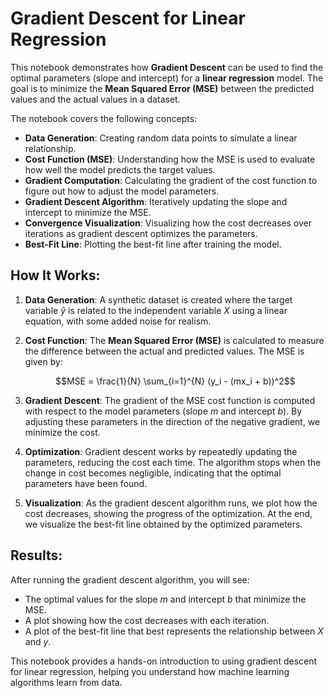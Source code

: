 # Gradient Descent for Linear Regression

This notebook demonstrates how **Gradient Descent** can be used to find the optimal parameters (slope and intercept) for a **linear regression** model. The goal is to minimize the **Mean Squared Error (MSE)** between the predicted values and the actual values in a dataset.

The notebook covers the following concepts:
- **Data Generation**: Creating random data points to simulate a linear relationship.
- **Cost Function (MSE)**: Understanding how the MSE is used to evaluate how well the model predicts the target values.
- **Gradient Computation**: Calculating the gradient of the cost function to figure out how to adjust the model parameters.
- **Gradient Descent Algorithm**: Iteratively updating the slope and intercept to minimize the MSE.
- **Convergence Visualization**: Visualizing how the cost decreases over iterations as gradient descent optimizes the parameters.
- **Best-Fit Line**: Plotting the best-fit line after training the model.

## How It Works:

1. **Data Generation**: A synthetic dataset is created where the target variable $\hat{y}$ is related to the independent variable $X$ using a linear equation, with some added noise for realism.

2. **Cost Function**: The **Mean Squared Error (MSE)** is calculated to measure the difference between the actual and predicted values. The MSE is given by:
   
   $$MSE = \frac{1}{N} \sum_{i=1}^{N} (y_i - (mx_i + b))^2$$

   
4. **Gradient Descent**: The gradient of the MSE cost function is computed with respect to the model parameters (slope $m$ and intercept $b$). By adjusting these parameters in the direction of the negative gradient, we minimize the cost.

5. **Optimization**: Gradient descent works by repeatedly updating the parameters, reducing the cost each time. The algorithm stops when the change in cost becomes negligible, indicating that the optimal parameters have been found.

6. **Visualization**: As the gradient descent algorithm runs, we plot how the cost decreases, showing the progress of the optimization. At the end, we visualize the best-fit line obtained by the optimized parameters.

## Results:

After running the gradient descent algorithm, you will see:
- The optimal values for the slope $m$ and intercept $b$ that minimize the MSE.
- A plot showing how the cost decreases with each iteration.
- A plot of the best-fit line that best represents the relationship between $X$ and $y$.

This notebook provides a hands-on introduction to using gradient descent for linear regression, helping you understand how machine learning algorithms learn from data.

